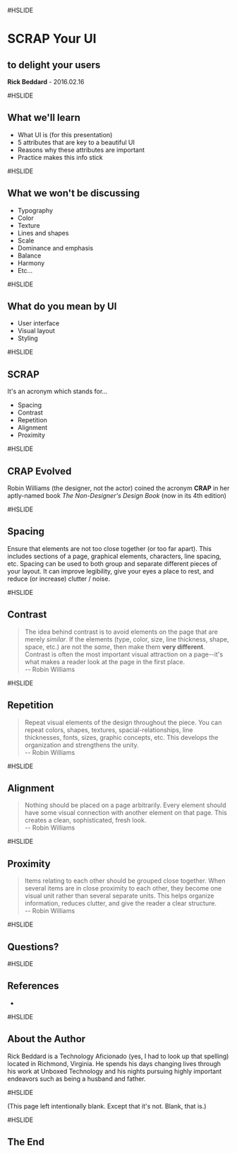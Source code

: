 #HSLIDE

# SCRAP Your UI
## to delight your users

<span class="primary"><strong>Rick Beddard</strong></span> - 2016.02.16

#HSLIDE

## What we'll learn

- What UI is (for this presentation) <!-- .element: class="fragment" -->
- 5 attributes that are key to a beautiful UI <!-- .element: class="fragment" -->
- Reasons why these attributes are important <!-- .element: class="fragment" -->
- Practice makes this info stick <!-- .element: class="fragment" -->

#HSLIDE

## What we won't be discussing

- Typography
- Color
- Texture
- Lines and shapes
- Scale
- Dominance and emphasis
- Balance
- Harmony
- Etc...

#HSLIDE

## What do you mean by UI

- User interface
- Visual layout
- Styling

#HSLIDE

## SCRAP

It's an acronym which stands for...

- Spacing <!-- .element: class="fragment" --> 
- Contrast <!-- .element: class="fragment" -->
- Repetition <!-- .element: class="fragment" -->
- Alignment <!-- .element: class="fragment" -->
- Proximity <!-- .element: class="fragment" -->

#HSLIDE

## CRAP Evolved

Robin Williams (the designer, not the actor) coined the acronym <b>CRAP</b> in her aptly-named book <i>The Non-Designer's Design Book</i> (now in its 4th edition)

#HSLIDE

## Spacing

Ensure that elements are not too close together (or too far apart). This includes sections of a page, graphical elements, characters, line spacing, etc. Spacing can be used to both group and separate different pieces of your layout. It can improve legibility, give your eyes a place to rest, and reduce (or increase) clutter / noise.

#HSLIDE

## Contrast

<blockquote>
The idea behind contrast is to avoid elements on the page that are merely <i>similar</i>. If the elements (type, color, size, line thickness, shape, space, etc.) are not the <i>same</i>, then make them <b>very different</b>. Contrast is often the most important visual attraction on a page--it's what makes a reader look at the page in the first place.
<footer>-- Robin Williams</footer>
</blockquote>

#HSLIDE

## Repetition

<blockquote>
Repeat visual elements of the design throughout the piece. You can repeat colors, shapes, textures, spacial-relationships, line thicknesses, fonts, sizes, graphic concepts, etc. This develops the organization and strengthens the unity.
<footer>-- Robin Williams</footer>
</blockquote>

#HSLIDE

## Alignment

<blockquote>
Nothing should be placed on a page arbitrarily. Every element should have some visual connection with another element on that page. This creates a clean, sophisticated, fresh look.
<footer>-- Robin Williams</footer>
</blockquote>

#HSLIDE

## Proximity

<blockquote>
Items relating to each other should be grouped close together. When several items are in close proximity to each other, they become one visual unit rather than several separate units. This helps organize information, reduces clutter, and give the reader a clear structure.
<footer>-- Robin Williams</footer>
</blockquote>

#HSLIDE

## Questions?

#HSLIDE

## References

- 

#HSLIDE

## About the Author

<span class="primary">Rick Beddard</span> is a Technology Aficionado (yes, I had to look up that spelling) located in Richmond, Virginia. He spends his days changing lives through his work at Unboxed Technology and his nights pursuing highly important endeavors such as being a husband and father.

#HSLIDE

(This page left intentionally blank. Except that it's not. Blank, that is.)

#HSLIDE

## The End
